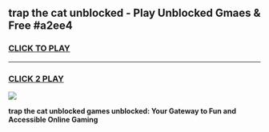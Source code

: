 
## trap the cat unblocked - Play Unblocked Gmaes & Free #a2ee4
<h3>
<a href="https://news.freeplayer.one?title=trap_the_cat_unblocked&ref=24F">CLICK TO PLAY</a></h3>
<hr>

<h3>
<a href="https://news.freeplayer.one?title=trap_the_cat_unblocked&ref=24F">CLICK 2 PLAY</a>
  
</h3>

<a href="https://news.freeplayer.one?title=trap_the_cat_unblocked&ref=24F/"><img src="https://clearcache.store/games.png"></a>


**trap the cat unblocked games unblocked: Your Gateway to Fun and Accessible Online Gaming**
